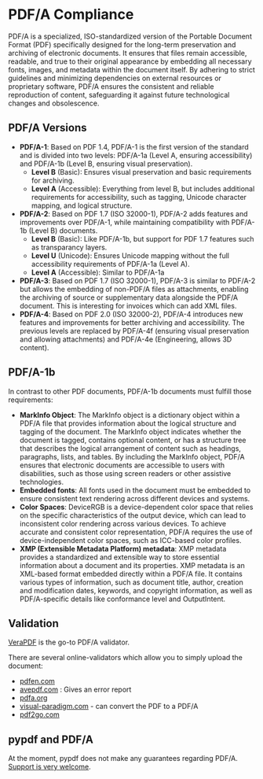 # PDF/A Compliance

PDF/A is a specialized, ISO-standardized version of the Portable Document Format
(PDF) specifically designed for the long-term preservation and archiving of
electronic documents. It ensures that files remain accessible, readable, and
true to their original appearance by embedding all necessary fonts, images, and
metadata within the document itself. By adhering to strict guidelines and
minimizing dependencies on external resources or proprietary software, PDF/A
ensures the consistent and reliable reproduction of content, safeguarding it
against future technological changes and obsolescence.

## PDF/A Versions

* **PDF/A-1**: Based on PDF 1.4, PDF/A-1 is the first version of the standard
  and is divided into two levels: PDF/A-1a (Level A, ensuring accessibility) and
  PDF/A-1b (Level B, ensuring visual preservation).
    * **Level B** (Basic): Ensures visual preservation and basic requirements for archiving.
    * **Level A** (Accessible): Everything from level B, but includes additional
      requirements for accessibility, such as tagging, Unicode character
      mapping, and logical structure.
* **PDF/A-2**: Based on PDF 1.7 (ISO 32000-1), PDF/A-2 adds features and
  improvements over PDF/A-1, while maintaining compatibility with PDF/A-1b
  (Level B) documents.
    * **Level B** (Basic): Like PDF/A-1b, but support for PDF 1.7 features such
      as transparancy layers.
    * **Level U** (Unicode): Ensures Unicode mapping without the full
      accessibility requirements of PDF/A-1a (Level A).
    * **Level A** (Accessible): Similar to PDF/A-1a
* **PDF/A-3**: Based on PDF 1.7 (ISO 32000-1), PDF/A-3 is similar to PDF/A-2 but
  allows the embedding of non-PDF/A files as attachments, enabling the archiving
  of source or supplementary data alongside the PDF/A document. This is
  interesting for invoices which can add XML files.
* **PDF/A-4**: Based on PDF 2.0 (ISO 32000-2), PDF/A-4 introduces new features
  and improvements for better archiving and accessibility. The previous levels
  are replaced by PDF/A-4f (ensuring visual preservation and allowing attachments)
  and PDF/A-4e (Engineering, allows 3D content).

## PDF/A-1b

In contrast to other PDF documents, PDF/A-1b documents must fulfill those
requirements:

* **MarkInfo Object**: The MarkInfo object is a dictionary object within a PDF/A
  file that provides information about the logical structure and tagging of the
  document. The MarkInfo object indicates whether the document is tagged,
  contains optional content, or has a structure tree that describes the logical
  arrangement of content such as headings, paragraphs, lists, and tables. By
  including the MarkInfo object, PDF/A ensures that electronic documents are
  accessible to users with disabilities, such as those using screen readers or
  other assistive technologies.
* **Embedded fonts**: All fonts used in the document must be embedded to ensure
  consistent text rendering across different devices and systems.
* **Color Spaces**: DeviceRGB is a device-dependent color space that relies on
  the specific characteristics of the output device, which can lead to
  inconsistent color rendering across various devices. To achieve accurate and
  consistent color representation, PDF/A requires the use of device-independent
  color spaces, such as ICC-based color profiles.
* **XMP (Extensible Metadata Platform) metadata**: XMP metadata provides a
  standardized and extensible way to store essential information about a
  document and its properties. XMP metadata is an XML-based format embedded
  directly within a PDF/A file. It contains various types of information, such
  as document title, author, creation and modification dates, keywords, and
  copyright information, as well as PDF/A-specific details like conformance
  level and OutputIntent.

## Validation

[VeraPDF](https://docs.verapdf.org/install/) is the go-to PDF/A validator.

There are several online-validators which allow you to simply upload the document:

* [pdfen.com](https://www.pdfen.com/pdf-a-validator)
* [avepdf.com](https://avepdf.com/pdfa-validation) : Gives an error report
* [pdfa.org](https://pdfa.org/pdfa-online-verification-service/)
* [visual-paradigm.com](https://online.visual-paradigm.com/de/online-pdf-editor/pdfa-validator/) - can convert the PDF to a PDF/A
* [pdf2go.com](https://www.pdf2go.com/validate-pdfa)

## pypdf and PDF/A

At the moment, pypdf does not make any guarantees regarding PDF/A.
[Support is very welcome](https://github.com/py-pdf/pypdf/labels/is-pdf%2Fa-compliance).
